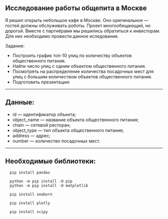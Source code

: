 ## Исследование работы общепита в Москве

Я решил открыть небольшое кафе в Москве. Оно оригинальное — гостей должны обслуживать роботы. Проект многообещающий, но дорогой. Вместе с партнёрами мы решились обратиться к инвесторам. Для них необходимо провести данное иследование.

Задание:
 - Построить график топ-10 улиц по количеству объектов общественного питания. 
 - Найти число улиц с одним объектом общественного питания. 
 - Посмотреть на распределение количества посадочных мест для улиц с большим количеством объектов общественного питания.
 - Подготовить презентацию

***

## Данные:

 - id — идентификатор объекта;
 - object_name — название объекта общественного питания;
 - chain — сетевой ресторан;
 - object_type — тип объекта общественного питания;
 - address — адрес;
 - number — количество посадочных мест.

***

## Необходимые библиотеки:
```
  pip install pandas

  python -m pip install -U pip
  python -m pip install -U matplotlib

  pip install seaborn
  
  pip install plotly

  pip install scipy
  
  ```
